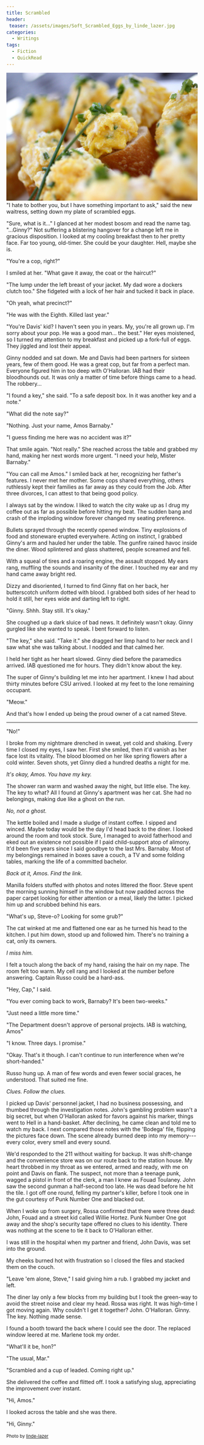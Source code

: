 ```yaml
---
title: Scrambled
header:
 teaser: /assets/images/Soft_Scrambled_Eggs_by_linde_lazer.jpg
categories:
  - Writings
tags:
  - Fiction
  - QuickRead
---
```

<img src="/assets/images/Soft_Scrambled_Eggs_by_linde_lazer.jpg">"I hate to bother you, but I have something important to ask," said the new waitress, setting down my plate of scrambled eggs.

"Sure, what is it..." I glanced at her modest bosom and read the name tag. "...Ginny?" Not suffering a blistering hangover for a change left me in gracious disposition. I looked at my cooling breakfast then to her pretty face. Far too young, old-timer. She could be your daughter. Hell, maybe she is.

"You're a cop, right?"

I smiled at her. "What gave it away, the coat or the haircut?"

"The lump under the left breast of your jacket. My dad wore a dockers clutch too." She fidgeted with a lock of her hair and tucked it back in place.

"Oh yeah, what precinct?"

"He was with the Eighth. Killed last year."

"You're Davis' kid? I haven't seen you in years. My, you're all grown up. I'm sorry about your pop. He was a good man... the best." Her eyes moistened, so I turned my attention to my breakfast and picked up a fork-full of eggs. They jiggled and lost their appeal.

Ginny nodded and sat down. Me and Davis had been partners for sixteen years, few of them good. He was a great cop, but far from a perfect man. Everyone figured him in too deep with O'Halloran. IAB had their bloodhounds out. It was only a matter of time before things came to a head. The robbery...

"I found a key," she said. "To a safe deposit box. In it was another key and a note."

"What did the note say?"

"Nothing. Just your name, Amos Barnaby."

"I guess finding me here was no accident was it?"

That smile again. "Not really." She reached across the table and grabbed my hand, making her next words more urgent. "I need your help, Mister Barnaby."

"You can call me Amos." I smiled back at her, recognizing her father's features. I never met her mother. Some cops shared everything, others ruthlessly kept their families as far away as they could from the Job. After three divorces, I can attest to that being good policy.

I always sat by the window. I liked to watch the city wake up as I drug my coffee out as far as possible before hitting my beat. The sudden bang and crash of the imploding window forever changed my seating preference.

Bullets sprayed through the recently opened window. Tiny explosions of food and stoneware erupted everywhere. Acting on instinct, I grabbed Ginny's arm and hauled her under the table. The gunfire rained havoc inside the diner. Wood splintered and glass shattered, people screamed and fell.

With a squeal of tires and a roaring engine, the assault stopped. My ears rang, muffling the sounds and insanity of the diner. I touched my ear and my hand came away bright red.

Dizzy and disoriented, I turned to find Ginny flat on her back, her butterscotch uniform dotted with blood. I grabbed both sides of her head to hold it still, her eyes wide and darting left to right.

"Ginny. Shhh. Stay still. It's okay."

She coughed up a dark sluice of bad news. It definitely wasn't okay. Ginny gurgled like she wanted to speak. I bent forward to listen.

"The key," she said. "Take it." she dragged her limp hand to her neck and I saw what she was talking about. I nodded and that calmed her.

I held her tight as her heart slowed. Ginny died before the paramedics arrived. IAB questioned me for hours. They didn't know about the key.

The super of Ginny's building let me into her apartment. I knew I had about thirty minutes before CSU arrived. I looked at my feet to the lone remaining occupant.

"Meow."

And that's how I ended up being the proud owner of a cat named Steve.

***

"No!"

I broke from my nightmare drenched in sweat, yet cold and shaking. Every time I closed my eyes, I saw her. First she smiled, then it'd vanish as her face lost its vitality. The blood bloomed on her like spring flowers after a cold winter. Seven shots, yet Ginny died a hundred deaths a night for me.

*It's okay, Amos. You have my key.*

The shower ran warm and washed away the night, but little else. The key. The key to what? All I found at Ginny's apartment was her cat. She had no belongings, making due like a ghost on the run.

*No, not a ghost.*

The kettle boiled and I made a sludge of instant coffee. I sipped and winced. Maybe today would be the day I'd head back to the diner. I looked around the room and took stock. Sure, I managed to avoid fatherhood and eked out an existence not possible if I paid child-support atop of alimony. It'd been five years since I said goodbye to the last Mrs. Barnaby. Most of my belongings remained in boxes save a couch, a TV and some folding tables, marking the life of a committed bachelor.

*Back at it, Amos. Find the link.*

Manilla folders stuffed with photos and notes littered the floor. Steve spent the morning sunning himself in the window but now padded across the paper carpet looking for either attention or a meal, likely the latter. I picked him up and scrubbed behind his ears.

"What's up, Steve-o? Looking for some grub?"

The cat winked at me and flattened one ear as he turned his head to the kitchen. I put him down, stood up and followed him. There's no training a cat, only its owners.

*I miss him.*

I felt a touch along the back of my hand, raising the hair on my nape. The room felt too warm. My cell rang and I looked at the number before answering. Captain Russo could be a hard-ass.

"Hey, Cap," I said.

"You ever coming back to work, Barnaby? It's been two-weeks."

"Just need a little more time."

"The Department doesn't approve of personal projects. IAB is watching, Amos"

"I know. Three days. I promise."

"Okay. That's it though. I can't continue to run interference when we're short-handed."

Russo hung up. A man of few words and even fewer social graces, he understood. That suited me fine.

*Clues. Follow the clues.*

I picked up Davis' personnel jacket, I had no business possessing, and thumbed through the investigation notes. John's gambling problem wasn't a big secret, but when O'Halloran asked for favors against his marker, things went to Hell in a hand-basket. After declining, he came clean and told me to watch my back. I next compared those notes with the 'Bodega' file, flipping the pictures face down. The scene already burned deep into my memory--- every color, every smell and every sound.

We'd responded to the 211 without waiting for backup. It was shift-change and the convenience store was on our route back to the station house. My heart throbbed in my throat as we entered, armed and ready, with me on point and Davis on flank. The suspect, not more than a teenage punk, wagged a pistol in front of the clerk, a man I knew as Fouad Toulaney. John saw the second gunman a half-second too late. He was dead before he hit the tile. I got off one round, felling my partner's killer, before I took one in the gut courtesy of Punk Number One and blacked out.

When I woke up from surgery, Rossa confirmed that there were three dead: John, Fouad and a street kid called Willie Hortez. Punk Number One got away and the shop's security tape offered no clues to his identity. There was nothing at the scene to tie it back to O'Halloran either.

I was still in the hospital when my partner and friend, John Davis, was set into the ground.

My cheeks burned hot with frustration so I closed the files and stacked them on the couch.

"Leave 'em alone, Steve," I said giving him a rub. I grabbed my jacket and left.

The diner lay only a few blocks from my building but I took the green-way to avoid the street noise and clear my head. Rossa was right. It was high-time I got moving again. Why couldn't I get it together? John. O'Halloran. Ginny. The key. Nothing made sense.

I found a booth toward the back where I could see the door. The replaced window leered at me. Marlene took my order.

"What'll it be, hon?"

"The usual, Mar."

"Scrambled and a cup of leaded. Coming right up."

She delivered the coffee and flitted off. I took a satisfying slug, appreciating the improvement over instant.

"Hi, Amos."

I looked across the table and she was there.

"Hi, Ginny."

<small>Photo by <a href="http://linde-lazer.deviantart.com/art/Soft-Scrambled-Eggs-122355505">linde-lazer</a></small>